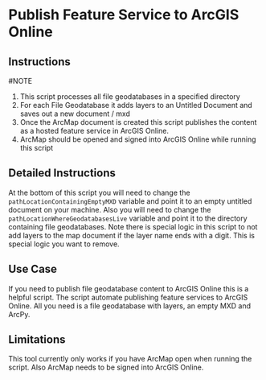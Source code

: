 Publish Feature Service to ArcGIS Online
=========================

## Instructions

#NOTE 

1. This script processes all file geodatabases in a specified directory
2. For each File Geodatabase it adds layers to an Untitled Document and saves out a new document / mxd
3. Once the ArcMap document is created this script publishes the content as a hosted feature service in ArcGIS Online.
4. ArcMap should be opened and signed into ArcGIS Online while running this script


## Detailed Instructions

At the bottom of this script you will need to change the ```pathLocationContainingEmptyMXD``` variable and point it to an empty untitled document on your machine. Also you will need to change the ```pathLocationWhereGeodatabasesLive``` variable and point it to the directory containing file geodatabases.  Note there is special logic in this script to not add layers to the map document if the layer name ends with a digit.  This is special logic you want to remove.

## Use Case

If you need to publish file geodatabase content to ArcGIS Online this is a helpful script.  The script automate publishing feature services to ArcGIS Online. All you need is a file geodatabase with layers, an empty MXD and ArcPy.


## Limitations

This tool currently only works if you have ArcMap open when running the script.  Also ArcMap needs to be signed into ArcGIS Online.